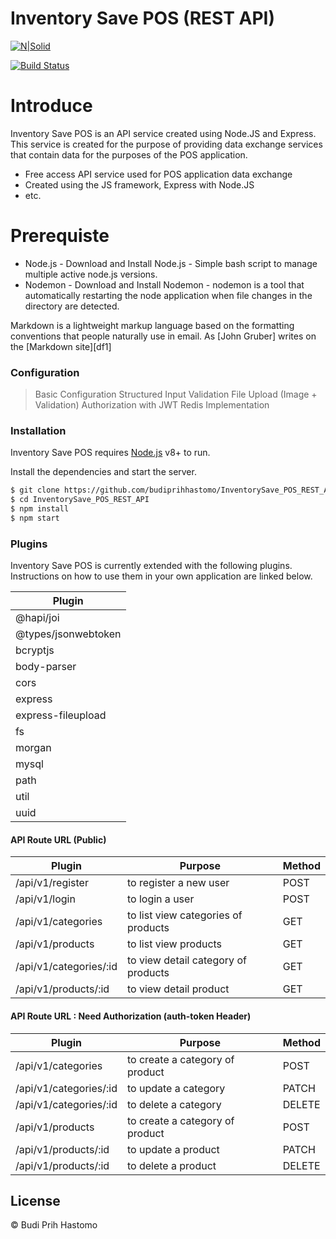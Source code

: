 # Inventory Save POS (REST API)

[![N|Solid](https://cldup.com/dTxpPi9lDf.thumb.png)](https://nodesource.com/products/nsolid)

[![Build Status](https://travis-ci.org/joemccann/dillinger.svg?branch=master)](https://travis-ci.org/joemccann/dillinger)

# Introduce
Inventory Save POS is an API service created using Node.JS and Express. This service is created for the purpose of providing data exchange services that contain data for the purposes of the POS application.

  - Free access API service used for POS application data exchange
  - Created using the JS framework, Express with Node.JS
  - etc.

# Prerequiste

  - Node.js - Download and Install Node.js - Simple bash script to manage multiple active node.js versions.
  - Nodemon - Download and Install Nodemon - nodemon is a tool that automatically restarting the node application when file changes in the directory are detected.

Markdown is a lightweight markup language based on the formatting conventions that people naturally use in email.  As [John Gruber] writes on the [Markdown site][df1]
### Configuration
> Basic Configuration
> Structured
> Input Validation
> File Upload (Image + Validation)
> Authorization with JWT
> Redis Implementation

### Installation

Inventory Save POS requires [Node.js](https://nodejs.org/) v8+ to run.

Install the dependencies and start the server.

```sh
$ git clone https://github.com/budiprihhastomo/InventorySave_POS_REST_API.git
$ cd InventorySave_POS_REST_API
$ npm install
$ npm start
```

### Plugins

Inventory Save POS is currently extended with the following plugins. Instructions on how to use them in your own application are linked below.

| Plugin |
|--------|
| @hapi/joi |
| @types/jsonwebtoken |
| bcryptjs |
| body-parser |
| cors |
| express |
| express-fileupload |
| fs |
| morgan |
| mysql |
| path |
| util |
| uuid |

#### API Route URL (Public)
| Plugin | Purpose | Method |
|--------|---------|--------|
| /api/v1/register | to register a new user | POST |
| /api/v1/login | to login a user | POST |
| /api/v1/categories | to list view categories of products | GET |
| /api/v1/products | to list view products | GET |
| /api/v1/categories/:id | to view detail category of products | GET |
| /api/v1/products/:id | to view detail product | GET |
#### API Route URL : Need Authorization (auth-token Header)
| Plugin | Purpose | Method |
|--------|---------|--------|
| /api/v1/categories | to create a category of product | POST |
| /api/v1/categories/:id | to update a category | PATCH |
| /api/v1/categories/:id | to delete a category | DELETE |
| /api/v1/products | to create a category of product | POST |
| /api/v1/products/:id | to update a product | PATCH |
| /api/v1/products/:id | to delete a product | DELETE |

License
----

© Budi Prih Hastomo
